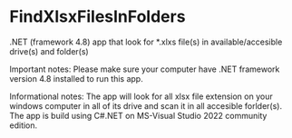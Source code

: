 # FindXlsxFilesInFolders
.NET (framework 4.8) app that look for *.xlxs file(s) in available/accesible drive(s) and folder(s)

Important notes:
Please make sure your computer have .NET framework version 4.8 installed to run this app.

Informational notes:
The app will look for all xlsx file extension on your windows computer in all of its drive and scan it in all accesible forlder(s).
The app is build using C#.NET on MS-Visual Studio 2022 community edition.
